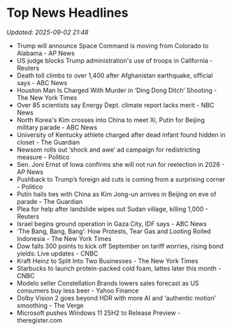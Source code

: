 # Top News Headlines

_Updated: 2025-09-02 21:48_

- Trump will announce Space Command is moving from Colorado to Alabama - AP News
- US judge blocks Trump administration's use of troops in California - Reuters
- Death toll climbs to over 1,400 after Afghanistan earthquake, official says - ABC News
- Houston Man Is Charged With Murder in ‘Ding Dong Ditch’ Shooting - The New York Times
- Over 85 scientists say Energy Dept. climate report lacks merit - NBC News
- North Korea's Kim crosses into China to meet Xi, Putin for Beijing military parade - ABC News
- University of Kentucky athlete charged after dead infant found hidden in closet - The Guardian
- Newsom rolls out ‘shock and awe’ ad campaign for redistricting measure - Politico
- Sen. Joni Ernst of Iowa confirms she will not run for reelection in 2026 - AP News
- Pushback to Trump’s foreign aid cuts is coming from a surprising corner - Politico
- Putin hails ties with China as Kim Jong-un arrives in Beijing on eve of parade - The Guardian
- Plea for help after landslide wipes out Sudan village, killing 1,000 - Reuters
- Israel begins ground operation in Gaza City, IDF says - ABC News
- ‘The Bang, Bang, Bang’: How Protests, Tear Gas and Looting Roiled Indonesia - The New York Times
- Dow falls 300 points to kick off September on tariff worries, rising bond yields: Live updates - CNBC
- Kraft Heinz to Split Into Two Businesses - The New York Times
- Starbucks to launch protein-packed cold foam, lattes later this month - CNBC
- Modelo seller Constellation Brands lowers sales forecast as US consumers buy less beer - Yahoo Finance
- Dolby Vision 2 goes beyond HDR with more AI and ‘authentic motion’ smoothing - The Verge
- Microsoft pushes Windows 11 25H2 to Release Preview - theregister.com